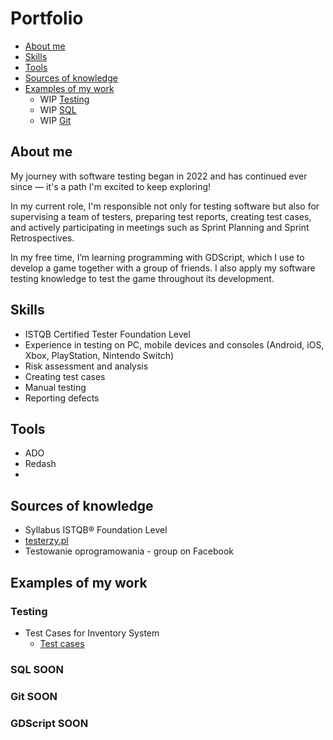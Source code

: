 # Portfolio

- [About me](#About-me)
- [Skills](#Skills)
- [Tools](#Tools)
- [Sources of knowledge](#Sources-of-knowledge)
- [Examples of my work](#Examples-of-my-work)
	- WIP [Testing](#Testing)  
	- WIP [SQL](#SQL)
    - WIP [Git](#Git)
  

## About me

My journey with software testing began in 2022 and has continued ever since — it's a path I'm excited to keep exploring!

In my current role, I'm responsible not only for testing software but also for supervising a team of testers, preparing test reports, creating test cases, and actively participating in meetings such as Sprint Planning and Sprint Retrospectives.

In my free time, I’m learning programming with GDScript, which I use to develop a game together with a group of friends. I also apply my software testing knowledge to test the game throughout its development.


## Skills

- ISTQB Certified Tester Foundation Level
- Experience in testing on PC, mobile devices and consoles (Android, iOS, Xbox, PlayStation, Nintendo Switch)
- Risk assessment and analysis
- Creating test cases
- Manual testing
- Reporting defects

## Tools

- ADO
- Redash
- 


## Sources of knowledge  
- Syllabus ISTQB® Foundation Level
- [testerzy.pl](https://testerzy.pl) 
- Testowanie oprogramowania - group on Facebook  

## Examples of my work

### **Testing**  
 
- Test Cases for Inventory System 
	- [Test cases](TestCases.md)  


### **SQL** SOON


### **Git** SOON


### **GDScript** SOON

